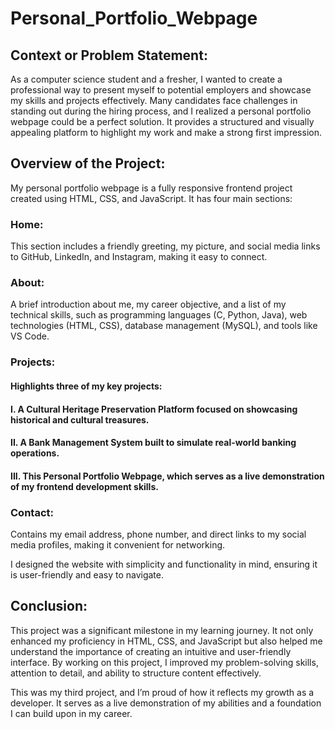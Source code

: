 # Personal_Portfolio_Webpage
<h2>Context or Problem Statement:</h2>
As a computer science student and a fresher, I wanted to create a professional way to present myself to potential employers and showcase my skills and projects effectively. Many candidates face challenges in standing out during the hiring process, and I realized a personal portfolio webpage could be a perfect solution. It provides a structured and visually appealing platform to highlight my work and make a strong first impression.

<h2>Overview of the Project:</h2>
My personal portfolio webpage is a fully responsive frontend project created using HTML, CSS, and JavaScript. It has four main sections:

<h3>Home:</h3> 
     This section includes a friendly greeting, my picture, and social media links to GitHub, LinkedIn, and Instagram, making it easy to connect.
                                                                                                                                                        <h3>About:</h3>
      A brief introduction about me, my career objective, and a list of my technical skills, such as programming languages (C, Python, Java), web technologies (HTML, CSS), database management (MySQL), and tools like VS Code.
                                                                                                                                                  <h3>Projects:</h3> 
         <h4>Highlights three of my key projects:</h4>
<h4>I. A Cultural Heritage Preservation Platform focused on showcasing historical and cultural treasures.</h4>
<h4>II. A Bank Management System built to simulate real-world banking operations.</h4>
<h4>III. This Personal Portfolio Webpage, which serves as a live demonstration of my frontend development skills.</h4>
                                                                                                                                                      <h3>Contact:</h3>
        Contains my email address, phone number, and direct links to my social media profiles, making it convenient for networking.
                                                                            
I designed the website with simplicity and functionality in mind, ensuring it is user-friendly and easy to navigate.                                                                                                                                                                                                                                                                                                                                                    <h2>Conclusion:</h2>
This project was a significant milestone in my learning journey. It not only enhanced my proficiency in HTML, CSS, and JavaScript but also helped me understand the importance of creating an intuitive and user-friendly interface. By working on this project, I improved my problem-solving skills, attention to detail, and ability to structure content effectively.

This was my third project, and I’m proud of how it reflects my growth as a developer. It serves as a live demonstration of my abilities and a foundation I can build upon in my career.
